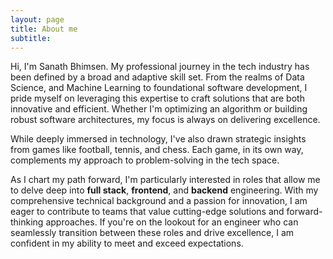 ```yaml
---
layout: page
title: About me
subtitle: 
---
```


Hi, I'm Sanath Bhimsen. My professional journey in the tech industry has been defined by a broad and adaptive skill set. From the realms of Data Science, and Machine Learning to foundational software development, I pride myself on leveraging this expertise to craft solutions that are both innovative and efficient. Whether I'm optimizing an algorithm or building robust software architectures, my focus is always on delivering excellence.

While deeply immersed in technology, I've also drawn strategic insights from games like football, tennis, and chess. Each game, in its own way, complements my approach to problem-solving in the tech space.

As I chart my path forward, I'm particularly interested in roles that allow me to delve deep into **full stack**, **frontend**, and **backend** engineering. With my comprehensive technical background and a passion for innovation, I am eager to contribute to teams that value cutting-edge solutions and forward-thinking approaches. If you're on the lookout for an engineer who can seamlessly transition between these roles and drive excellence, I am confident in my ability to meet and exceed expectations.
